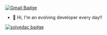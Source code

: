 [![Gmail Badge](https://img.shields.io/badge/Gmail-d14836?style=flat-square&logo=Gmail&logoColor=white&link=mailto:snugyun01@gmail.com)](mailto:dhkim139@gmail.com)
 - 👋 Hi, I'm an evolving developer every day!!

[![solvedac badge](https://solvedac-readme-badge.vercel.app/api/v1/badge?user=dhkim139)](https://github.com/2ykwang/solvedac-readme-badge)


